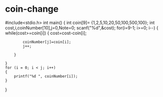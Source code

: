 # coin-change
#include<stdio.h>
int main()
{
    int coin[9]= {1,2,5,10,20,50,100,500,100};
    int cost,i,coinNumber[10],j=0,Note=0;
    scanf("%d",&cost);
    for(i=9-1; i>=0; i--)
    {
        while(cost>=coin[i])
        {
            cost=cost-coin[i];
 
            coinNumber[j]=coin[i];
            j++;
 
        }
 
    }
    for (i = 0; i < j; i++)
    {
        printf("%d ", coinNumber[i]);
    }
 
}
